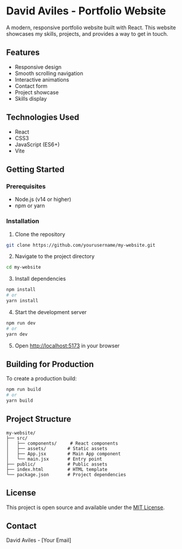 # David Aviles - Portfolio Website

A modern, responsive portfolio website built with React. This website showcases my skills, projects, and provides a way to get in touch.

## Features

- Responsive design
- Smooth scrolling navigation
- Interactive animations
- Contact form
- Project showcase
- Skills display

## Technologies Used

- React
- CSS3
- JavaScript (ES6+)
- Vite

## Getting Started

### Prerequisites

- Node.js (v14 or higher)
- npm or yarn

### Installation

1. Clone the repository
```bash
git clone https://github.com/yourusername/my-website.git
```

2. Navigate to the project directory
```bash
cd my-website
```

3. Install dependencies
```bash
npm install
# or
yarn install
```

4. Start the development server
```bash
npm run dev
# or
yarn dev
```

5. Open [http://localhost:5173](http://localhost:5173) in your browser

## Building for Production

To create a production build:

```bash
npm run build
# or
yarn build
```

## Project Structure

```
my-website/
├── src/
│   ├── components/     # React components
│   ├── assets/        # Static assets
│   ├── App.jsx        # Main App component
│   └── main.jsx       # Entry point
├── public/            # Public assets
├── index.html         # HTML template
└── package.json       # Project dependencies
```

## License

This project is open source and available under the [MIT License](LICENSE).

## Contact

David Aviles - [Your Email]
